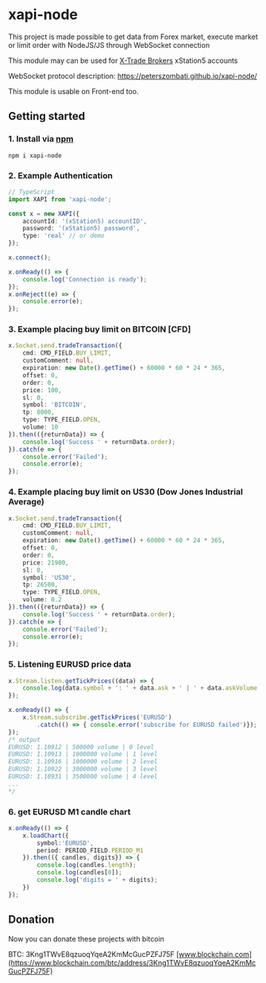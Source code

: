 # xapi-node

This project is made possible to get data from Forex market, execute market or limit order with NodeJS/JS through WebSocket connection

This module may can be used for [X-Trade Brokers](https://www.xtb.com/en) xStation5 accounts

WebSocket protocol description: https://peterszombati.github.io/xapi-node/

This module is usable on Front-end too.

## Getting started

### 1. Install via [npm](https://www.npmjs.com/package/xapi-node)

```
npm i xapi-node
```

### 2. Example Authentication
```ts
// TypeScript
import XAPI from 'xapi-node';

const x = new XAPI({
    accountId: '(xStation5) accountID',
    password: '(xStation5) password',
    type: 'real' // or demo
});

x.connect();

x.onReady(() => {
    console.log('Connection is ready');
});
x.onReject((e) => {
    console.error(e);
});
```

### 3. Example placing buy limit on BITCOIN [CFD]
```ts
x.Socket.send.tradeTransaction({
    cmd: CMD_FIELD.BUY_LIMIT,
    customComment: null,
    expiration: new Date().getTime() + 60000 * 60 * 24 * 365,
    offset: 0,
    order: 0,
    price: 100,
    sl: 0,
    symbol: 'BITCOIN',
    tp: 8000,
    type: TYPE_FIELD.OPEN,
    volume: 10
}).then(({returnData}) => {
    console.log('Success ' + returnData.order);
}).catch(e => {
    console.error('Failed');
    console.error(e);
});
```

### 4. Example placing buy limit on US30 (Dow Jones Industrial Average)
```ts
x.Socket.send.tradeTransaction({
    cmd: CMD_FIELD.BUY_LIMIT,
    customComment: null,
    expiration: new Date().getTime() + 60000 * 60 * 24 * 365,
    offset: 0,
    order: 0,
    price: 21900,
    sl: 0,
    symbol: 'US30',
    tp: 26500,
    type: TYPE_FIELD.OPEN,
    volume: 0.2
}).then(({returnData}) => {
    console.log('Success ' + returnData.order);
}).catch(e => {
    console.error('Failed');
    console.error(e);
});
```

### 5. Listening EURUSD price data
```ts
x.Stream.listen.getTickPrices((data) => {
    console.log(data.symbol + ': ' + data.ask + ' | ' + data.askVolume + ' volume | ' + data.level + ' level' );
});

x.onReady(() => {
    x.Stream.subscribe.getTickPrices('EURUSD')
        .catch(() => { console.error('subscribe for EURUSD failed')});
});
/* output
EURUSD: 1.10912 | 500000 volume | 0 level
EURUSD: 1.10913 | 1000000 volume | 1 level
EURUSD: 1.10916 | 1000000 volume | 2 level
EURUSD: 1.10922 | 3000000 volume | 3 level
EURUSD: 1.10931 | 3500000 volume | 4 level
...
*/
```
### 6. get EURUSD M1 candle chart
```ts
x.onReady(() => {
    x.loadChart({
        symbol:'EURUSD',
        period: PERIOD_FIELD.PERIOD_M1
    }).then(({ candles, digits}) => {
        console.log(candles.length);
        console.log(candles[0]);
        console.log('digits = ' + digits);
    })
});
```

## Donation
Now you can donate these projects with bitcoin

BTC: 3Kng1TWvE8qzuoqYqeA2KmMcGucPZFJ75F [www.blockchain.com](https://www.blockchain.com/btc/address/3Kng1TWvE8qzuoqYqeA2KmMcGucPZFJ75F)
